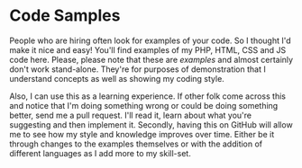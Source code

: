 Code Samples
============

People who are hiring often look for examples of your code. So I thought I'd make it nice and easy! You'll find examples of my PHP, HTML, CSS and JS code here. Please, please note that these are *examples* and almost certainly don't work stand-alone. They're for purposes of demonstration that I understand concepts as well as showing my coding style.

Also, I can use this as a learning experience. If other folk come across this and notice that I'm doing something wrong or could be doing something better, send me a pull request. I'll read it, learn about what you're suggesting and then implement it. Secondly, having this on GitHub will allow me to see how my style and knowledge improves over time. Either be it through changes to the examples themselves or with the addition of different languages as I add more to my skill-set.